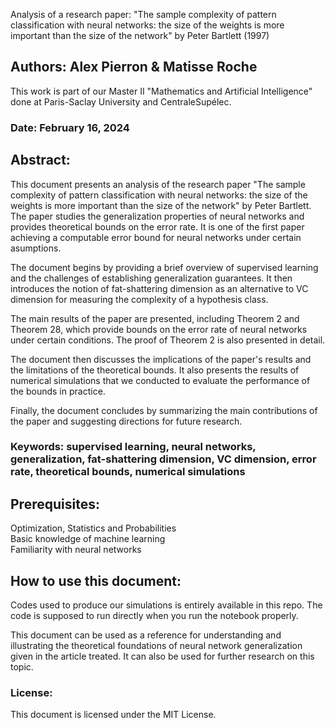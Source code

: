 Analysis of a research paper: "The sample complexity of pattern classification with neural networks: the size of the weights is more important than the size of the network" by Peter Bartlett (1997)

## Authors: Alex Pierron & Matisse Roche
  This work is part of our Master II "Mathematics and Artificial Intelligence" done at Paris-Saclay University and CentraleSupélec.

### Date: February 16, 2024

## Abstract:

This document presents an analysis of the research paper "The sample complexity of pattern classification with neural networks: the size of the weights is more important than the size of the network" by Peter Bartlett. The paper studies the generalization properties of neural networks and provides theoretical bounds on the error rate. It is one of the first paper achieving a computable error bound for neural networks under certain asumptions.

The document begins by providing a brief overview of supervised learning and the challenges of establishing generalization guarantees. It then introduces the notion of fat-shattering dimension as an alternative to VC dimension for measuring the complexity of a hypothesis class.

The main results of the paper are presented, including Theorem 2 and Theorem 28, which provide bounds on the error rate of neural networks under certain conditions. The proof of Theorem 2 is also presented in detail.

The document then discusses the implications of the paper's results and the limitations of the theoretical bounds. It also presents the results of numerical simulations that we conducted to evaluate the performance of the bounds in practice.

Finally, the document concludes by summarizing the main contributions of the paper and suggesting directions for future research.

### Keywords: supervised learning, neural networks, generalization, fat-shattering dimension, VC dimension, error rate, theoretical bounds, numerical simulations

## Prerequisites:
Optimization, Statistics and Probabilities \
Basic knowledge of machine learning \
Familiarity with neural networks

## How to use this document:
Codes used to produce our simulations is entirely available in this repo. The code is supposed to run directly when you run the notebook properly.

This document can be used as a reference for understanding  and illustrating the theoretical foundations of neural network generalization given in the article treated. It can also be used for further research on this topic.

### License:

This document is licensed under the MIT License.

